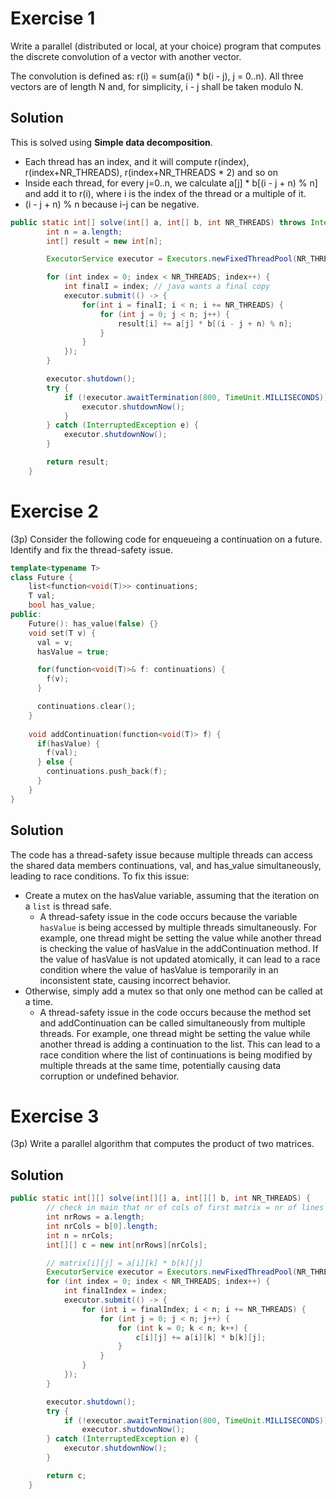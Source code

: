 # Exercise 1
Write a parallel (distributed or local, at your choice) program that computes the discrete convolution of a vector with another vector.

The convolution is defined as: r(i) = sum(a(i) * b(i - j), j = 0..n). All three vectors are of length N and, for simplicity, i - j shall be taken modulo N.

## Solution
This is solved using **Simple data decomposition**. 
- Each thread has an index, and it will compute r(index), r(index+NR_THREADS), r(index+NR_THREADS * 2) and so on 
- Inside each thread, for every j=0..n, we calculate a[j] * b[(i - j + n) % n] and add it to r(i), where i is the index of the thread or a multiple of it.
- (i - j + n) % n because i-j can be negative.

``` java
public static int[] solve(int[] a, int[] b, int NR_THREADS) throws InterruptedException {
        int n = a.length;
        int[] result = new int[n];

        ExecutorService executor = Executors.newFixedThreadPool(NR_THREADS);

        for (int index = 0; index < NR_THREADS; index++) {
            int finalI = index; // java wants a final copy
            executor.submit(() -> {
                for(int i = finalI; i < n; i += NR_THREADS) {
                    for (int j = 0; j < n; j++) {
                        result[i] += a[j] * b[(i - j + n) % n];
                    }
                }
            });
        }

        executor.shutdown();
        try {
            if (!executor.awaitTermination(800, TimeUnit.MILLISECONDS)) {
                executor.shutdownNow();
            }
        } catch (InterruptedException e) {
            executor.shutdownNow();
        }

        return result;
    }
```
# Exercise 2
(3p) Consider the following code for enqueueing a continuation on a future. Identify and fix the thread-safety issue.
``` cpp
template<typename T>
class Future {
    list<function<void(T)>> continuations;
    T val;
    bool has_value;
public:
    Future(): has_value(false) {}
    void set(T v) {
      val = v;
      hasValue = true;

      for(function<void(T)>& f: continuations) {
        f(v);
      }

      continuations.clear();
    }
  
    void addContinuation(function<void(T)> f) {
      if(hasValue) {
        f(val);
      } else {
        continuations.push_back(f);
      }
    }
}
```

## Solution
The code has a thread-safety issue because multiple threads can access the shared data members continuations, val, and has_value simultaneously, leading to race conditions. To fix this issue:
- Create a mutex on the hasValue variable, assuming that the iteration on a `list` is thread safe.
  - A thread-safety issue in the code occurs because the variable ```hasValue``` is being accessed by multiple threads simultaneously. For example, one thread might be setting the value while another thread is checking the value of hasValue in the addContinuation method. If the value of hasValue is not updated atomically, it can lead to a race condition where the value of hasValue is temporarily in an inconsistent state, causing incorrect behavior. 
- Otherwise, simply add a mutex so that only one method can be called at a time.
  - A thread-safety issue in the code occurs because the method set and addContinuation can be called simultaneously from multiple threads. For example, one thread might be setting the value while another thread is adding a continuation to the list. This can lead to a race condition where the list of continuations is being modified by multiple threads at the same time, potentially causing data corruption or undefined behavior.

# Exercise 3
(3p) Write a parallel algorithm that computes the product of two matrices.

## Solution

``` java
public static int[][] solve(int[][] a, int[][] b, int NR_THREADS) {
        // check in main that nr of cols of first matrix = nr of lines of second matrix
        int nrRows = a.length;
        int nrCols = b[0].length;
        int n = nrCols;
        int[][] c = new int[nrRows][nrCols];

        // matrix[i][j] = a[i][k] * b[k][j]
        ExecutorService executor = Executors.newFixedThreadPool(NR_THREADS);
        for (int index = 0; index < NR_THREADS; index++) {
            int finalIndex = index;
            executor.submit(() -> {
                for (int i = finalIndex; i < n; i += NR_THREADS) {
                    for (int j = 0; j < n; j++) {
                        for (int k = 0; k < n; k++) {
                            c[i][j] += a[i][k] * b[k][j];
                        }
                    }
                }
            });
        }

        executor.shutdown();
        try {
            if (!executor.awaitTermination(800, TimeUnit.MILLISECONDS))
                executor.shutdownNow();
        } catch (InterruptedException e) {
            executor.shutdownNow();
        }

        return c;
    }
```
